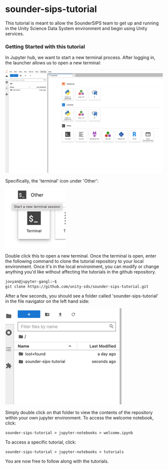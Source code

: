 # sounder-sips-tutorial

This tutorial is meant to allow the SounderSIPS team to get up and running in the Unity Science Data System environment and begin using Unity services. 

### Getting Started with this tutorial


In Jupyter hub, we want to start a new terminal process. After logging in, the launcher allows us to open a new terminal:

![jupyterlab launcher](/img/jl_01.png)

Specifically, the 'terminal' icon under 'Other':

![terminal icon](/img/jl_02.png)

Double click this to open a new terminal. Once the terminal is open, enter the following command to clone the tutorial repository to your local environment. Once it's in the local environment, you can modify or change anything you'd like without affecting the tutorials in the github repository.

```
jovyan@jupyter-gangl:~$
git clone https://github.com/unity-sds/sounder-sips-tutorial.git
```
After a few seconds, you should see a folder called 'sounder-sips-tutorial' in the file navigator on the left hand side:

![tutorial folder](/img/jl_03.png)

Simply double click on that folder to view the contents of the repository within your own jupyter environment. To access the welcome notebook, click:

```
sounder-sips-tutorial > jupyter-notebooks > welcome.ipynb
```

To access a specific tutorial, click:

```
sounder-sips-tutorial > jupyter-notebooks > tutorials
```

You are now free to follow along with the tutorials.
